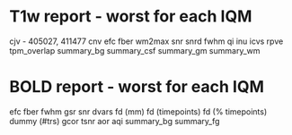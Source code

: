 T1w report - worst for each IQM
===================================
cjv - 405027, 411477
cnv
efc
fber
wm2max
snr
snrd
fwhm
qi
inu
icvs
rpve
tpm_overlap
summary_bg
summary_csf
summary_gm
summary_wm

BOLD report - worst for each IQM
===================================
efc
fber
fwhm
gsr
snr
dvars
fd (mm)
fd (timepoints)
fd (% timepoints)
dummy (#trs)
gcor
tsnr
aor
aqi
summary_bg
summary_fg
